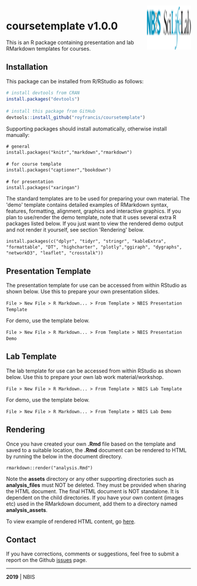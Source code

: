 
<img src="docs/assets/logo.svg" align="right" width="120" height="120">

# coursetemplate v1.0.0

This is an R package containing presentation and lab RMarkdown templates for courses.

## Installation  

This package can be installed from R/RStudio as follows:

```r
# install devtools from CRAN
install.packages("devtools")

# install this package from GitHub
devtools::install_github("royfrancis/coursetemplate")
```

Supporting packages should install automatically, otherwise install manually:

```
# general
install.packages("knitr","markdown","rmarkdown")

# for course template
install.packages("captioner","bookdown")

# for presentation
install.packages("xaringan")
```

The standard templates are to be used for preparing your own material. The 'demo' template contains detailed examples of RMarkdown syntax, features, formatting, alignment, graphics and interactive graphics. If you plan to use/render the demo template, note that it uses several extra R packages listed below. If you just want to view the rendered demo output and not render it yourself, see section 'Rendering' below.

```
install.packages(c("dplyr", "tidyr", "stringr", "kableExtra",
"formattable", "DT", "highcharter", "plotly","ggiraph", "dygraphs",
"networkD3", "leaflet", "crosstalk"))
```

## Presentation Template  

The presentation template for use can be accessed from within RStudio as shown below. Use this to prepare your own presentation slides.

`File > New File > R Markdown... > From Template > NBIS Presentation Template`

For demo, use the template below.

`File > New File > R Markdown... > From Template > NBIS Presentation Demo`

## Lab Template  

The lab template for use can be accessed from within RStudio as shown below. Use this to prepare your own lab work material/workshop.

`File > New File > R Markdown... > From Template > NBIS Lab Template`

For demo, use the template below.

`File > New File > R Markdown... > From Template > NBIS Lab Demo`

## Rendering

Once you have created your own **.Rmd** file based on the template and saved to a suitable location, the **.Rmd** document can be rendered to HTML by running the below in the document directory.

```
rmarkdown::render("analysis.Rmd")
```

Note the **assets** directory or any other supporting directories such as **analysis_files** must NOT be deleted. They must be provided when sharing the HTML document. The final HTML document is NOT standalone. It is dependent on the child directories. If you have your own content (images etc) used in the RMarkdown document, add them to a directory named **analysis_assets**.

To view example of rendered HTML content, go [here](https://royfrancis.github.io/coursetemplate/).

## Contact

If you have corrections, comments or suggestions, feel free to submit a report on the Github [issues](../../issues/) page.  

---

**2019** | NBIS
